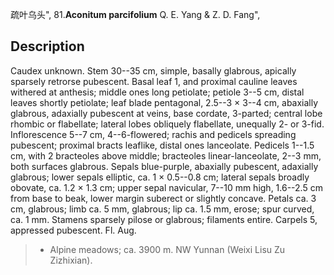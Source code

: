 疏叶乌头",
81.**Aconitum parcifolium** Q. E. Yang & Z. D. Fang",

## Description
Caudex unknown. Stem 30--35 cm, simple, basally glabrous, apically sparsely retrorse pubescent. Basal leaf 1, and proximal cauline leaves withered at anthesis; middle ones long petiolate; petiole 3--5 cm, distal leaves shortly petiolate; leaf blade pentagonal, 2.5--3 × 3--4 cm, abaxially glabrous, adaxially pubescent at veins, base cordate, 3-parted; central lobe rhombic or flabellate; lateral lobes obliquely flabellate, unequally 2- or 3-fid. Inflorescence 5--7 cm, 4--6-flowered; rachis and pedicels spreading pubescent; proximal bracts leaflike, distal ones lanceolate. Pedicels 1--1.5 cm, with 2 bracteoles above middle; bracteoles linear-lanceolate, 2--3 mm, both surfaces glabrous. Sepals blue-purple, abaxially pubescent, adaxially glabrous; lower sepals elliptic, ca. 1 × 0.5--0.8 cm; lateral sepals broadly obovate, ca. 1.2 × 1.3 cm; upper sepal navicular, 7--10 mm high, 1.6--2.5 cm from base to beak, lower margin suberect or slightly concave. Petals ca. 3 cm, glabrous; limb ca. 5 mm, glabrous; lip ca. 1.5 mm, erose; spur curved, ca. 1 mm. Stamens sparsely pilose or glabrous; filaments entire. Carpels 5, appressed pubescent. Fl. Aug.

> * Alpine meadows; ca. 3900 m. NW Yunnan (Weixi Lisu Zu Zizhixian).

